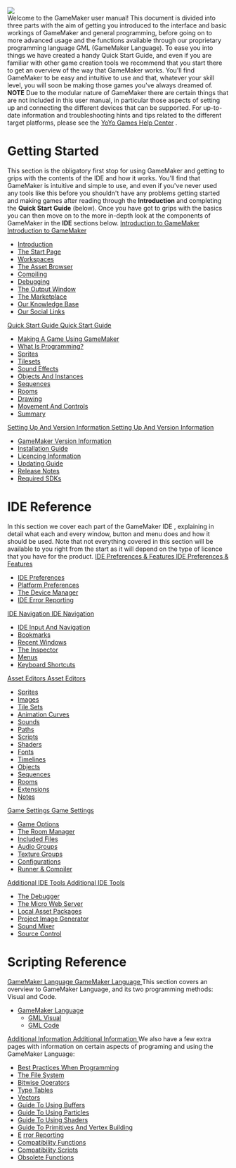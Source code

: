   
![](https://gms.magecorn.com/Manual/assets/css/CSS_Images/Zeus_Banner.png)  
Welcome to the GameMaker user manual! This document is divided into
three parts with the aim of getting you introduced to the interface and
basic workings of GameMaker and general programming, before going on to
more advanced usage and the functions available through our proprietary
programming language GML (GameMaker Language). To ease you into things
we have created a handy Quick Start Guide, and even if you are familiar
with other game creation tools we recommend that you start there to get
an overview of the way that GameMaker works. You'll find GameMaker to be
easy and intuitive to use and that, whatever your skill level, you will
soon be making those games you've always dreamed of. **NOTE** Due to the
modular nature of GameMaker there are certain things that are not
included in this user manual, in particular those aspects of setting up
and connecting the different devices that can be supported. For
up-to-date information and troubleshooting hints and tips related to the
different target platforms, please see the [YoYo Games Help
Center](https://help.yoyogames.com/hc/en-us) .

# Getting Started

This section is the obligatory first stop for using GameMaker and
getting to grips with the contents of the IDE and how it works. You'll
find that GameMaker is intuitive and simple to use, and even if you've
never used any tools like this before you shouldn't have any problems
getting started and making games after reading through the
**Introduction** and completing the **Quick Start Guide** (below). Once
you have got to grips with the basics you can then move on to the more
in-depth look at the components of GameMaker in the **IDE** sections
below. [ Introduction to GameMaker Introduction to GameMaker
](../Content#)

-   [Introduction](Introduction/Introduction_To_GameMaker_Studio_2)
-   [The Start Page](Introduction/The_Start_Page)
-   [Workspaces](Introduction/Workspaces)
-   [The Asset Browser](Introduction/The_Asset_Browser)
-   [Compiling](Introduction/Compiling)
-   [Debugging](Introduction/Debugging)
-   [The Output Window](Introduction/The_Output_Window)
-   [The Marketplace](Introduction/The_Marketplace)
-   [Our Knowledge Base](Introduction/Our_Knowledge_Base)
-   [Our Social Links](Introduction/Our_Social_Links)

<!-- -->

[ Quick Start Guide Quick Start Guide ](../Content#)

-   [Making A Game Using GameMaker
    ](Quick_Start_Guide/Quick_Start_Guide)
-   [What Is Programming?](Quick_Start_Guide/What_Is_Programming_)
-   [Sprites](Quick_Start_Guide/Creating_Sprites)
-   [Tilesets](Quick_Start_Guide/Creating_Tile_Sets)
-   [Sound Effects](Quick_Start_Guide/Creating_Sound_Effects)
-   [Objects And Instances](Quick_Start_Guide/Objects_And_Instances)
-   [Sequences](Quick_Start_Guide/Sequences)
-   [Rooms](Quick_Start_Guide/Rooms)
-   [Drawing](Quick_Start_Guide/Drawing)
-   [Movement And Controls](Quick_Start_Guide/Movement_And_Controls)
-   [Summary](Quick_Start_Guide/Summary)

<!-- -->

[ Setting Up And Version Information Setting Up And Version Information
](../Content#)

-   [ GameMaker Version
    Information](Setting_Up_And_Version_Information/GMS2_Version_Information)
-   [Installation
    Guide](Setting_Up_And_Version_Information/Installation_Guide)
-   [Licencing
    Information](Setting_Up_And_Version_Information/Licencing_Information)
-   [Updating
    Guide](Setting_Up_And_Version_Information/Updating_Guide)
-   [Release
    Notes](Setting_Up_And_Version_Information/Release_Notes)
-   [Required
    SDKs](Setting_Up_And_Version_Information/Required_SDKs)

# IDE Reference

In this section we cover each part of the GameMaker IDE , explaining in
detail what each and every window, button and menu does and how it
should be used. Note that not everything covered in this section will be
available to you right from the start as it will depend on the type of
licence that you have for the product. [ IDE Preferences & Features IDE
Preferences & Features ](#)

-   [IDE
    Preferences](Setting_Up_And_Version_Information/IDE_Preferences)
-   [Platform
    Preferences](Setting_Up_And_Version_Information/Platform_Preferences)
-   [The Device
    Manager](Setting_Up_And_Version_Information/The_Device_Manager)
-   [IDE Error
    Reporting](Setting_Up_And_Version_Information/Error_Reporting)

[ IDE Navigation IDE Navigation ](../Content#)

-   [IDE Input And Navigation](IDE_Navigation/IDE_Input)
-   [Bookmarks](IDE_Navigation/Bookmarks)
-   [Recent Windows](IDE_Navigation/Recent_Windows)
-   [The Inspector](IDE_Tools/The_Inspector)
-   [Menus](IDE_Navigation/Menus)
-   [Keyboard Shortcuts](IDE_Navigation/Keyboard_Shortcuts)

<!-- -->

[ Asset Editors Asset Editors ](../Content#)

-   [Sprites](The_Asset_Editors/Sprites)
-   [Images](The_Asset_Editors/Image_Editor)
-   [Tile Sets](The_Asset_Editors/Tile_Sets)
-   [Animation Curves](The_Asset_Editors/Animation_Curves)
-   [Sounds](The_Asset_Editors/Sounds)
-   [Paths](The_Asset_Editors/Paths)
-   [Scripts](The_Asset_Editors/Scripts)
-   [Shaders](The_Asset_Editors/Shaders)
-   [Fonts](The_Asset_Editors/Fonts)
-   [Timelines](The_Asset_Editors/Timelines)
-   [Objects](The_Asset_Editors/Objects)
-   [Sequences](The_Asset_Editors/Sequences)
-   [Rooms](The_Asset_Editors/Rooms)
-   [Extensions](The_Asset_Editors/Extensions)
-   [Notes](The_Asset_Editors/Notes)

<!-- -->

[ Game Settings Game Settings ](../Content#)

-   [Game Options](Settings/Game_Options)
-   [The Room Manager](Settings/The_Room_Manager)
-   [Included Files](Settings/Included_Files)
-   [Audio Groups](Settings/Audio_Groups)
-   [Texture Groups](Settings/Texture_Groups)
-   [Configurations](Settings/Configurations)
-   [Runner & Compiler](Settings/Runner_Details/Runner_Details)

<!-- -->

[ Additional IDE Tools Additional IDE Tools ](../Content#)

-   [The Debugger](IDE_Tools/The_Debugger)
-   [The Micro Web Server](IDE_Tools/The_Micro_Web_Server)
-   [Local Asset Packages](IDE_Tools/Local_Asset_Packages)
-   [Project Image Generator](IDE_Tools/Project_Image_Generator)
-   [Sound Mixer](IDE_Tools/Sound_Mixer)
-   [Source Control](IDE_Tools/Source_Control)

# Scripting Reference

[ GameMaker Language GameMaker Language ](#) This section covers an
overview to GameMaker Language, and its two programming methods: Visual
and Code.

-   [GameMaker Language](GameMaker_Language)
    -   [GML Visual](Drag_And_Drop/Drag_And_Drop_Index)
    -   [GML Code](GameMaker_Language/GameMaker_Language_Index)

[ Additional Information Additional Information ](../Content#) We
also have a few extra pages with information on certain aspects of
programing and using the GameMaker Language:

-   [Best Practices When
    Programming](Additional_Information/Best_Practices_When_Programming)
-   [The File System](Additional_Information/The_File_System)
-   [Bitwise Operators](Additional_Information/Bitwise_Operators)
-   [Type Tables](Additional_Information/Type_Tables)
-   [Vectors](Additional_Information/Vectors)
-   [Guide To Using
    Buffers](Additional_Information/Guide_To_Using_Buffers)
-   [Guide To Using
    Particles](Additional_Information/Guide_To_Using_Particles)
-   [Guide To Using
    Shaders](Additional_Information/Guide_To_Using_Shaders)
-   [Guide To Primitives And Vertex
    Building](Additional_Information/Guide_To_Primitives_And_Vertex_Building)
-   [E](Additional_Information/Error_Reporting) [rror
    Reporting](Additional_Information/Error_Reporting)
-   [Compatibility
    Functions](Additional_Information/Compatibility_Functions)
-   [Compatibility
    Scripts](Additional_Information/Compatibility_Scripts)
-   [Obsolete Functions](Additional_Information/Obsolete_Functions)
